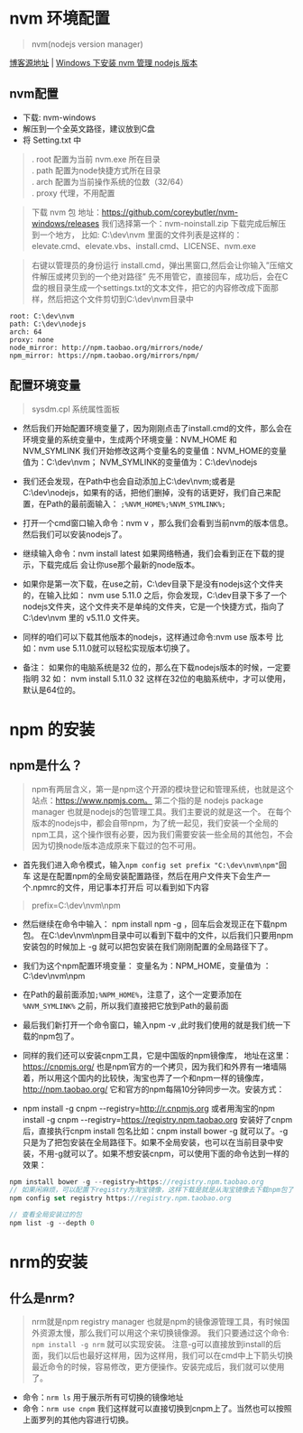 # nvm 环境配置
> nvm(nodejs version manager)

[博客源地址](http://blog.csdn.net/tyro_java/article/details/51232458)
|
[Windows 下安装 nvm 管理 nodejs 版本](https://segmentfault.com/a/1190000007612011)

## nvm配置
- 下载: nvm-windows
- 解压到一个全英文路径，建议放到C盘
- 将 Setting.txt 中
> . root 配置为当前 nvm.exe 所在目录<br>
  . path 配置为node快捷方式所在目录<br>
  . arch 配置为当前操作系统的位数（32/64）<br>
  . proxy 代理，不用配置

> 下载 nvm 包 地址：https://github.com/coreybutler/nvm-windows/releases
我们选择第一个：nvm-noinstall.zip 下载完成后解压到一个地方，
比如: C:\dev\nvm 里面的文件列表是这样的：elevate.cmd、elevate.vbs、install.cmd、LICENSE、nvm.exe


> 右键以管理员的身份运行 install.cmd，弹出黑窗口,然后会让你输入”压缩文件解压或拷贝到的一个绝对路径” 先不用管它，直接回车，成功后，会在C盘的根目录生成一个settings.txt的文本文件，把它的内容修改成下面那样，然后把这个文件剪切到C:\dev\nvm目录中

> 
```
root: C:\dev\nvm 
path: C:\dev\nodejs 
arch: 64 
proxy: none 
node_mirror: http://npm.taobao.org/mirrors/node/ 
npm_mirror: https://npm.taobao.org/mirrors/npm/
```

## 配置环境变量
> sysdm.cpl 系统属性面板

- 然后我们开始配置环境变量了，因为刚刚点击了install.cmd的文件，那么会在环境变量的系统变量中，生成两个环境变量：NVM_HOME 和 NVM_SYMLINK 我们开始修改这两个变量名的变量值：NVM_HOME的变量值为：C:\dev\nvm； NVM_SYMLINK的变量值为：C:\dev\nodejs

- 我们还会发现，在Path中也会自动添加上C:\dev\nvm;或者是C:\dev\nodejs，如果有的话，把他们删掉，没有的话更好，我们自己来配置，在Path的最前面输入： ```;%NVM_HOME%;%NVM_SYMLINK%;```

- 打开一个cmd窗口输入命令：nvm v ，那么我们会看到当前nvm的版本信息。然后我们可以安装nodejs了。

- 继续输入命令：nvm install latest 如果网络畅通，我们会看到正在下载的提示，下载完成后 会让你use那个最新的node版本。

- 如果你是第一次下载，在use之前，C:\dev目录下是没有nodejs这个文件夹的，在输入比如： nvm use 5.11.0 之后，你会发现，C:\dev目录下多了一个nodejs文件夹，这个文件夹不是单纯的文件夹，它是一个快捷方式，指向了 C:\dev\nvm 里的 v5.11.0 文件夹。

- 同样的咱们可以下载其他版本的nodejs，这样通过命令:nvm use 版本号 比如：nvm use 5.11.0就可以轻松实现版本切换了。

- 备注： 如果你的电脑系统是32 位的，那么在下载nodejs版本的时候，一定要指明 32 如： nvm install 5.11.0 32 这样在32位的电脑系统中，才可以使用，默认是64位的。

# npm 的安装

## npm是什么？
> npm有两层含义，第一是npm这个开源的模块登记和管理系统，也就是这个站点：https://www.npmjs.com。 
第二个指的是 nodejs package manager 也就是nodejs的包管理工具。我们主要说的就是这一个。 
在每个版本的nodejs中，都会自带npm，为了统一起见，我们安装一个全局的npm工具，这个操作很有必要，因为我们需要安装一些全局的其他包，不会因为切换node版本造成原来下载过的包不可用。

- 首先我们进入命令模式，输入```npm config set prefix "C:\dev\nvm\npm"```回车
这是在配置npm的全局安装配置路径，然后在用户文件夹下会生产一个.npmrc的文件，用记事本打开后
可以看到如下内容
> prefix=C:\dev\nvm\npm

- 然后继续在命令中输入： npm install npm -g ，回车后会发现正在下载npm包。
在C:\dev\nvm\npm目录中可以看到下载中的文件，以后我们只要用npm安装包的时候加上 -g 就可以把包安装在我们刚刚配置的全局路径下了。

- 我们为这个npm配置环境变量： 变量名为：NPM_HOME，变量值为 ：C:\dev\nvm\npm

- 在Path的最前面添加```;%NPM_HOME%```，注意了，这个一定要添加在 ```%NVM_SYMLINK%``` 之前，所以我们直接把它放到Path的最前面

- 最后我们新打开一个命令窗口，输入npm -v ,此时我们使用的就是我们统一下载的npm包了。

- 同样的我们还可以安装cnpm工具，它是中国版的npm镜像库，
地址在这里：
https://cnpmjs.org/ 也是npm官方的一个拷贝，因为我们和外界有一堵墙隔着，所以用这个国内的比较快，淘宝也弄了一个和npm一样的镜像库，
http://npm.taobao.org/ 它和官方的npm每隔10分钟同步一次。安装方式：

- npm install -g cnpm --registry=http://r.cnpmjs.org
或者用淘宝的npm install -g cnpm --registry=https://registry.npm.taobao.org
安装好了cnpm后，直接执行cnpm install 包名比如：cnpm install bower -g 就可以了。-g只是为了把包安装在全局路径下。如果不全局安装，也可以在当前目录中安装，不用-g就可以了。如果不想安装cnpm，可以使用下面的命令达到一样的效果：

```javascript
npm install bower -g --registry=https://registry.npm.taobao.org
// 如果闲麻烦，可以配置下registry为淘宝镜像，这样下载是就是从淘宝镜像去下载npm包了
npm config set registry https://registry.npm.taobao.org

// 查看全局安装过的包
npm list -g --depth 0
```

# nrm的安装
## 什么是nrm?
> nrm就是npm registry manager 也就是npm的镜像源管理工具，有时候国外资源太慢，那么我们可以用这个来切换镜像源。 
我们只要通过这个命令: ```npm install -g nrm``` 就可以实现安装。 
注意-g可以直接放到install的后面，我们以后也最好这样用，因为这样用，我们可以在cmd中上下箭头切换最近命令的时候，容易修改，更方便操作。安装完成后，我们就可以使用了。

- 命令：```nrm ls``` 用于展示所有可切换的镜像地址
- 命令：```nrm use cnpm``` 我们这样就可以直接切换到cnpm上了。当然也可以按照上面罗列的其他内容进行切换。



